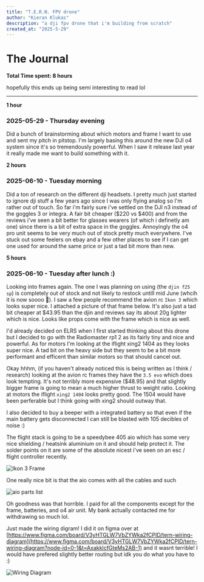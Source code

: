 ```yaml
---
title: "T.E.R.N. FPV drone"
author: "Kieran Klukas"
description: "a dji fpv drone that i'm building from scratch"
created_at: "2025-5-29"
---
```


# The Journal

**Total Time spent: 8 hours**

hopefully this ends up being semi interesting to read lol

---

**1 hour**
### 2025-05-29 - Thursday evening

Did a bunch of brainstorming about which motors and frame I want to use and sent my pitch in pitstop. I'm largely basing this around the new DJI o4 system since it's so tremendously powerful. When I saw it release last year it really made me want to build something with it.

**2 hours**

### 2025-06-10 - Tuesday morning

Did a ton of research on the different dji headsets. I pretty much just started to ignore dji stuff a few years ago since I was only flying analog so I'm rather out of touch. So far i'm fairly sure i've settled on the DJI n3 instead of the goggles 3 or integra. A fair bit cheaper ($220 vs $400) and from the reviews i've seen a bit better for glasses wearers (of which i definetly am one) since there is a bit of extra space in the goggles. Annoyingly the o4 pro unit seems to be very much out of stock pretty much everywhere. I've stuck out some feelers on ebay and a few other places to see if I can get one used for around the same price or just a tad bit more than new.

**5 hours**

### 2025-06-10 - Tuesday after lunch :)

Looking into frames again. The one I was planning on using (the `djin f25 sp`) is completely out of stock and not likely to restock untill mid June (whcih it is now soooo 🤷). I saw a few people recommend the avion rc `Ikon 3` which looks super nice. I attached a picture of that frame below. It's also just a tad bit cheaper at $43.95 than the djin and reviews say its about 20g lighter which is nice. Looks like props come with the frame which is nice as well. 

I'd already decided on ELRS when I first started thinking about this drone but I decided to go with the Radiomaster rp1 2 as its fairly tiny and nice and powerful. As for motors I'm looking at the iflight xing2 1404 as they looks super nice. A tad bit on the heavy side but they seem to be a bit more performant and efficent than similar motors so that should cancel out.

Okay hhhm, (if you haven't already noticed this is being written as I think / research) looking at the avion rc frames they have the `3.5 evo` which does look tempting. It's not terribly more expensive ($48.95) and that slightly bigger frame is going to mean a much higher thrust to weight ratio. Looking at motors the iflight `xing2 1404` looks pretty good. The 1504 would have been perferable but I think going with xing2 should outway that.

I also decided to buy a beeper with a integrated battery so that even if the main battery gets disconnected I can still be blasted with 105 decibles of noise :)

The flight stack is going to be a speedybee 405 aio which has some very nice shielding / heatsink aluminium on it and should help protect it. The solder points on it are some of the absolute nicest i've seen on an esc / flight controller recently.

![Ikon 3 Frame](https://avionrc.com/product_images/k/978/i3_FA__53399_zoom.jpg)

One really nice bit is that the aio comes with all the cables and such 

![aio parts list](https://store-fhxxhuiq8q.mybigcommerce.com/product_images/img_speedybee_f405_aio_40a/F405-AIO-5-EN_12.jpg)

Oh goodness was that horrible. I paid for all the components except for the frame, batteries, and o4 air unit. My bank actually contacted me for withdrawing so much lol.

Just made the wiring digram! I did it on figma over at [https://www.figma.com/board/V3yHTGLW7VbZYWka2fCPID/tern-wiring-diagram](https://www.figma.com/board/V3yHTGLW7VbZYWka2fCPID/tern-wiring-diagram?node-id=0-1&t=AxakkIcfGteMs2AB-1) and it wasnt terrible! I would have prefered slightly better routing but idk you do what you have to :)

![Wiring Diagram](https://raw.githubusercontent.com/taciturnaxolotl/tern/main/schematic.jpg)
